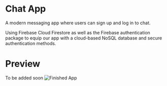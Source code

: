 # Chat App
A modern messaging app where users can sign up and log in to chat.


Using Firebase Cloud Firestore as well as the Firebase authentication package to equip our app with a cloud-based NoSQL database and secure authentication methods.


# Preview
To be added soon
![Finished App]()

